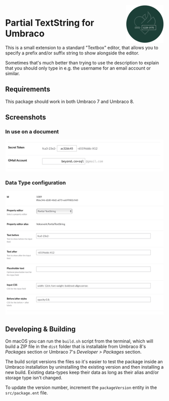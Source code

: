 <img align="right" src="images/partialtextstring-icon.png" width="120" height="120" alt="A text input with a '(555)' prefix on top of the Vokseværk 'fire-heart' logo" />

# Partial TextString for Umbraco

This is a small extension to a standard "Textbox" editor, that allows
you to specify a prefix and/or suffix string to show alongside the editor.

Sometimes that's much better than trying to use the description to explain
that you should only type in e.g. the username for an email account or similar.

## Requirements

This package should work in both Umbraco 7 and Umbraco 8.

## Screenshots

### In use on a document

![The Partial TextString editor](images/partialtextstring-screen.jpg)


### Data Type configuration

![The Partial TextString Config Screen](images/partialtextstring-config-screen.jpg)


## Developing & Building

On macOS you can run the `build.sh` script from the terminal, which will
build a ZIP file in the `dist` folder that is installable from
Umbraco 8's _Packages_ section or Umbraco 7's _Developer > Packages_ section.

The build script versions the files so it's easier to test the package inside
an Umbraco installation by uninstalling the existing version and then
installing a new build. Existing data-types keep their data as long as their
alias and/or storage type isn't changed.

To update the version number, increment the `packageVersion` entity in the
`src/package.ent` file.

